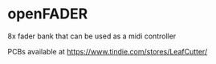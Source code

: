 # openFADER
8x fader bank that can be used as a midi controller

PCBs available at https://www.tindie.com/stores/LeafCutter/
